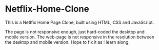 # Netflix-Home-Clone
This is a Netlfix Home Page Clone, built using HTML, CSS and JavaScript. 

The page is not responsive enough, just hard-coded the desktop and mobile version.
The web-page is not responsive in the resolution between the desktop and mobile version.
Hope to fix it as I learn along.
